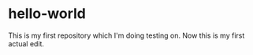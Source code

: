 # hello-world
This is my first repository which I'm doing testing on.
Now this is my first actual edit.
